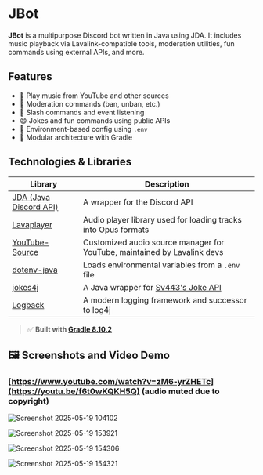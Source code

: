 # JBot

**JBot** is a multipurpose Discord bot written in Java using JDA. It includes music playback via Lavalink-compatible tools, moderation utilities, fun commands using external APIs, and more.

## Features

- 🎵 Play music from YouTube and other sources
- 🔧 Moderation commands (ban, unban, etc.)
- 🤖 Slash commands and event listening
- 😄 Jokes and fun commands using public APIs
- 🔐 Environment-based config using `.env`
- 🧱 Modular architecture with Gradle

## Technologies & Libraries

| Library | Description |
|--------|-------------|
| [JDA (Java Discord API)](https://github.com/DV8FromTheWorld/JDA) | A wrapper for the Discord API |
| [Lavaplayer](https://github.com/sedmelluq/lavaplayer) | Audio player library used for loading tracks into Opus formats |
| [YouTube-Source](https://github.com/lavalink-devs/youtube-source) | Customized audio source manager for YouTube, maintained by Lavalink devs |
| [dotenv-java](https://github.com/cdimascio/dotenv-java) | Loads environmental variables from a `.env` file |
| [jokes4j](https://github.com/IAmNotHax/jokes4j) | A Java wrapper for [Sv443's Joke API](https://jokeapi.dev/) |
| [Logback](https://github.com/qos-ch/logback) | A modern logging framework and successor to log4j |

> ✅ **Built with [Gradle 8.10.2](https://docs.gradle.org/8.10.2/release-notes.html)**

## 🖼️ Screenshots and Video Demo

### [https://www.youtube.com/watch?v=zM6-yrZHETc](https://youtu.be/f6t0wKQKH5Q) (audio muted due to copyright)

![Screenshot 2025-05-19 104102](https://github.com/user-attachments/assets/61d7dc6e-95aa-4529-bbed-74a3ffcc555c)

![Screenshot 2025-05-19 153921](https://github.com/user-attachments/assets/8a42e6f7-ea35-4efa-a802-1cd05617d0cb)

![Screenshot 2025-05-19 154306](https://github.com/user-attachments/assets/32fd60f7-9484-43fb-9648-33d65cba246b)

![Screenshot 2025-05-19 154321](https://github.com/user-attachments/assets/0ddc4325-ef64-4d1f-8c57-ffbc50c10666)




